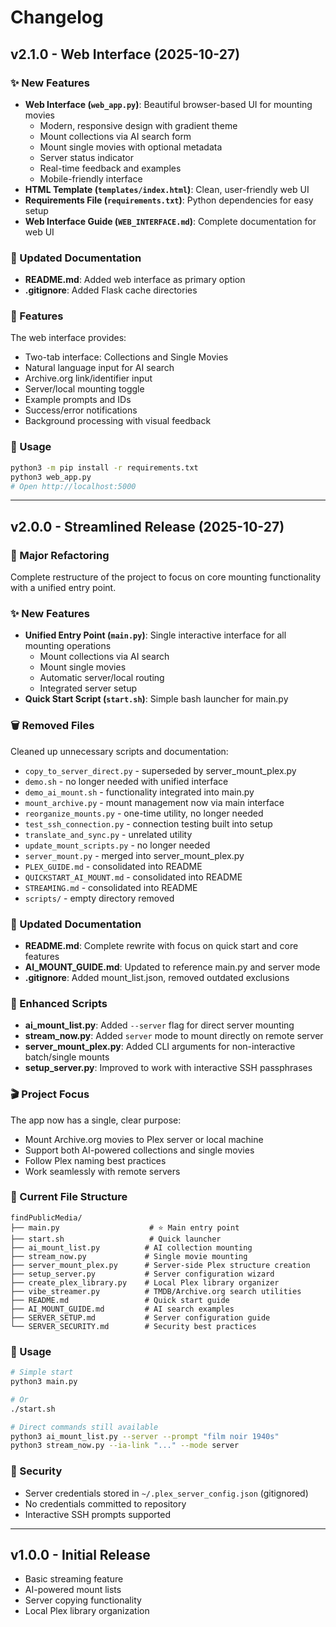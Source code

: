 # Changelog

## v2.1.0 - Web Interface (2025-10-27)

### ✨ New Features
- **Web Interface (`web_app.py`)**: Beautiful browser-based UI for mounting movies
  - Modern, responsive design with gradient theme
  - Mount collections via AI search form
  - Mount single movies with optional metadata
  - Server status indicator
  - Real-time feedback and examples
  - Mobile-friendly interface
- **HTML Template (`templates/index.html`)**: Clean, user-friendly web UI
- **Requirements File (`requirements.txt`)**: Python dependencies for easy setup
- **Web Interface Guide (`WEB_INTERFACE.md`)**: Complete documentation for web UI

### 📝 Updated Documentation
- **README.md**: Added web interface as primary option
- **.gitignore**: Added Flask cache directories

### 🎨 Features
The web interface provides:
- Two-tab interface: Collections and Single Movies
- Natural language input for AI search
- Archive.org link/identifier input
- Server/local mounting toggle
- Example prompts and IDs
- Success/error notifications
- Background processing with visual feedback

### 🚀 Usage
```bash
python3 -m pip install -r requirements.txt
python3 web_app.py
# Open http://localhost:5000
```

---

## v2.0.0 - Streamlined Release (2025-10-27)

### 🎯 Major Refactoring
Complete restructure of the project to focus on core mounting functionality with a unified entry point.

### ✨ New Features
- **Unified Entry Point (`main.py`)**: Single interactive interface for all mounting operations
  - Mount collections via AI search
  - Mount single movies
  - Automatic server/local routing
  - Integrated server setup
- **Quick Start Script (`start.sh`)**: Simple bash launcher for main.py

### 🗑️ Removed Files
Cleaned up unnecessary scripts and documentation:
- `copy_to_server_direct.py` - superseded by server_mount_plex.py
- `demo.sh` - no longer needed with unified interface
- `demo_ai_mount.sh` - functionality integrated into main.py
- `mount_archive.py` - mount management now via main interface
- `reorganize_mounts.py` - one-time utility, no longer needed
- `test_ssh_connection.py` - connection testing built into setup
- `translate_and_sync.py` - unrelated utility
- `update_mount_scripts.py` - no longer needed
- `server_mount.py` - merged into server_mount_plex.py
- `PLEX_GUIDE.md` - consolidated into README
- `QUICKSTART_AI_MOUNT.md` - consolidated into README
- `STREAMING.md` - consolidated into README
- `scripts/` - empty directory removed

### 📝 Updated Documentation
- **README.md**: Complete rewrite with focus on quick start and core features
- **AI_MOUNT_GUIDE.md**: Updated to reference main.py and server mode
- **.gitignore**: Added mount_list.json, removed outdated exclusions

### 🔧 Enhanced Scripts
- **ai_mount_list.py**: Added `--server` flag for direct server mounting
- **stream_now.py**: Added `server` mode to mount directly on remote server
- **server_mount_plex.py**: Added CLI arguments for non-interactive batch/single mounts
- **setup_server.py**: Improved to work with interactive SSH passphrases

### 🎬 Project Focus
The app now has a single, clear purpose:
- Mount Archive.org movies to Plex server or local machine
- Support both AI-powered collections and single movies
- Follow Plex naming best practices
- Work seamlessly with remote servers

### 📁 Current File Structure
```
findPublicMedia/
├── main.py                    # ⭐ Main entry point
├── start.sh                   # Quick launcher
├── ai_mount_list.py          # AI collection mounting
├── stream_now.py             # Single movie mounting
├── server_mount_plex.py      # Server-side Plex structure creation
├── setup_server.py           # Server configuration wizard
├── create_plex_library.py    # Local Plex library organizer
├── vibe_streamer.py          # TMDB/Archive.org search utilities
├── README.md                 # Quick start guide
├── AI_MOUNT_GUIDE.md         # AI search examples
├── SERVER_SETUP.md           # Server configuration guide
└── SERVER_SECURITY.md        # Security best practices
```

### 🚀 Usage
```bash
# Simple start
python3 main.py

# Or
./start.sh

# Direct commands still available
python3 ai_mount_list.py --server --prompt "film noir 1940s"
python3 stream_now.py --ia-link "..." --mode server
```

### 🔐 Security
- Server credentials stored in `~/.plex_server_config.json` (gitignored)
- No credentials committed to repository
- Interactive SSH prompts supported

---

## v1.0.0 - Initial Release
- Basic streaming feature
- AI-powered mount lists
- Server copying functionality
- Local Plex library organization
